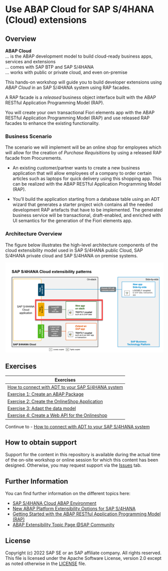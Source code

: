  # Use ABAP Cloud for SAP S/4HANA (Cloud) extensions

<!-- 
## Description

This repository contains the material for the hands-on session **Use ABAP Cloud for SAP S/4HANA (Cloud) extensions**.
-->

<!-- - [Requirements for attending this workshop](#requirements-for-attending-this-workshop) 
- [Overview](#overview)
- [Exercises](#exercises)
- [How to obtain support](#how-to-obtain-support) 
- [Further Information](#further-information)
-->

<!--
## Requirements for attending this workshop 


In order to participate in this hands-on session, you MUST have installed the latest version of Eclipse and the latest version of the ABAP Development Tools (ADT) in Eclipse.
Please check the following two short documents how to do this if you have not already done it:  
- [Install the ABAP Development Tools (ADT)](https://developers.sap.com/tutorials/abap-install-adt.html)  
- [Adapt the Web Browser settings in your ADT installation](https://github.com/SAP-samples/abap-platform-rap-workshops/blob/main/requirements_rap_workshops.md#4-adapt-the-web-browser-settings-in-your-adt-installation)  
 
You also need a user on an SAP S/4HANA Cloud ABAP Environment system or on a SAP S/4HANA on prem or private cloud system. The on premise system must have a relase equal or higher SAP S/4HANA 2022.  

> **Note for participants of SAP events:** You will recieve logon information from the SAP team during the event. 
> 
> | [How to log on to a SAP S/4HANA 2022 preconfigured appliance system](exercises/ex99/README.md) |  

-->

## Overview


**ABAP Cloud**  
… is the ABAP development model to build cloud-ready business apps, services and extensions  
… comes with SAP BTP and SAP S/4HANA  
… works with public or private cloud, and even on-premise  

This hands-on workshop will guide you to build developer extensions using *ABAP Cloud* in an SAP S/4HANA system using RAP facades. 

A RAP facade is a *released* business object interface built with the ABAP RESTful Application Programming Model (RAP).

You will create your own transactional Fiori elements app with the ABAP RESTful Application Programming Model (RAP) and use released RAP facades to enhance the existing functionality. 

### Business Scenario 

 The scenario we will implement will be an online shop for employees which will allow for the creation of *Purchase Requisitions* by using a released RAP facade from Procurements.   
 
 - An existing customer/partner wants to create a new business application that will allow employees of a company to order certain articles such as laptops for quick delivery using this shopping app. This can be realized with the ABAP RESTful Application Programming Model (RAP). 
 
 - You’ll build the application starting from a database table using an ADT wizard that generates a starter project wich contains all the needed development RAP artefacts that have to be implemented. The generated business service will be transactional, draft-enabled, and enriched with UI semantics for the generation of the Fiori elements app.

<!--
 - Now, the customer/partner wishes to enhance the existing online shop application. After an order is placed, it should be possible to initiate a purchase requisition for this order in the SAP S/4HANA system. Using the developer extensibility custom code can be added to the existing business logic of the online shop BO to fulfill this requirementand by calling the released RAP facade **I_PurchaseRequisitionTP** locally.
 -->
 
 <!--
Your application will finally look like this:

 ![List Report Page](images/Online_Shop_List_Report_Page.png)
 
 ![Object Page](images/Online_Shop_OBject_Page.png)
 -->

### Architecture Overview


The figure below illustrates the high-level architecture components of the cloud extensibility model used in SAP S/4HANA public Cloud, SAP S/4HANA private cloud and SAP S/4HANA on premise systems.
 
 ![architecture](images/100_SAP_S4_HANA_Extensibility_Patterns.png)
 

## Exercises



| Exercises |  
| ------------- | 
| [How to connect with ADT to your SAP S/4HANA system](exercises/ex99/README.md) |  
| [Exercise 1: Create an ABAP Package](exercises/ex1/README.md) | 
| [Exercise 2: Create the OnlineShop Application](exercises/ex2/README.md) | 
| [Exercise 3: Adapt the data model](exercises/ex3/README.md) |
| [Exercise 4: Create a Web API for the Onlineshop](exercises/ex4/README.md) | 

Continue to - [How to connect with ADT to your SAP S/4HANA system](exercises/ex99/README.md)

## How to obtain support

Support for the content in this repository is available during the actual time of the on-site workshop or online session for which this content has been designed. Otherwise, you may request support via the [Issues](../../../../issues) tab.


## Further Information


You can find further information on the different topics here: 
- [SAP S/4HANA Cloud ABAP Environment](https://www.sap.com/about/events/teched-news-guide/composable-enterprise-solutions.html)
- [New ABAP Platform Extensibility Options for SAP S/4HANA](https://blogs.sap.com/2021/11/19/new-abap-platform-extensibility-options-in-2021/)
- [Getting Started with the ABAP RESTful Application Programming Model (RAP)](https://blogs.sap.com/2019/10/25/getting-started-with-the-abap-restful-programming-model/)
- [ABAP Extensibility Topic Page @SAP Community](https://community.sap.com/topics/abap-extensibility)

## License
Copyright (c) 2022 SAP SE or an SAP affiliate company. All rights reserved. This file is licensed under the Apache Software License, version 2.0 except as noted otherwise in the [LICENSE](LICENSES/Apache-2.0.txt) file.
